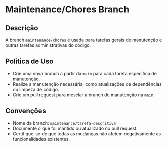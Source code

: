 # Maintenance/Chores Branch

## Descrição

A branch `maintenance/chores` é usada para tarefas gerais de manutenção e outras tarefas administrativas do código.

## Política de Uso

- Crie uma nova branch a partir da `main` para cada tarefa específica de manutenção.
- Realize a manutenção necessária, como atualizações de dependências ou limpeza de código.
- Crie um pull request para mesclar a branch de manutenção na `main`.

## Convenções

- Nome da branch: `maintenance/tarefa-descritiva`
- Documente o que foi mantido ou atualizado no pull request.
- Certifique-se de que todas as mudanças não afetem negativamente as funcionalidades existentes.
